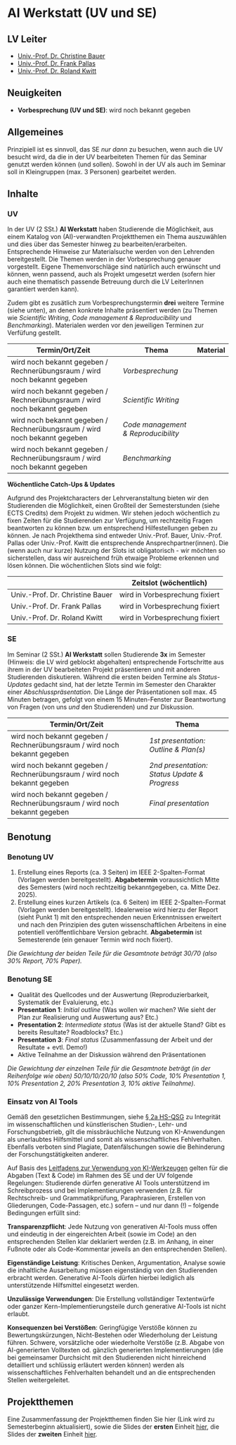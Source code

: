 # AI Werkstatt (UV und SE)

## LV Leiter

- [Univ.-Prof. Dr. Christine Bauer](https://christinebauer.eu/)
- [Univ.-Prof. Dr. Frank Pallas](https://www.plus.ac.at/aihi/der-fachbereich/team/univ-prof-dr-ing-frank-pallas/?lang=en)
- [Univ.-Prof. Dr. Roland Kwitt](https://rkwitt.github.io/)

## Neuigkeiten

- **Vorbesprechung (UV und SE)**: wird noch bekannt gegeben

## Allgemeines

Prinzipiell ist es sinnvoll, das SE *nur dann* zu besuchen, wenn auch die UV besucht wird, da die in der UV bearbeiteten Themen für das Seminar genutzt werden können (und sollen). Sowohl in der UV als auch im Seminar soll in Kleingruppen (max. 3 Personen) gearbeitet werden.

## Inhalte

### UV

In der UV (2 SSt.) **AI Werkstatt** haben Studierende die Möglichkeit, aus einem Katalog von (AI)-verwandten Projektthemen ein Thema auszuwählen und dies über das Semester hinweg zu bearbeiten/erarbeiten. Entsprechende Hinweise zur Materialsuche werden von den Lehrenden bereitgestellt. Die Themen werden in der Vorbesprechung genauer vorgestellt. Eigene Themenvorschläge sind natürlich auch erwünscht und können, wenn passend, auch als Projekt umgesetzt werden (sofern hier auch eine thematisch passende Betreuung durch die LV LeiterInnen garantiert werden kann).

Zudem gibt es zusätlich zum Vorbesprechungstermin **drei** weitere Termine (siehe unten), an denen konkrete Inhalte präsentiert werden (zu Themen wie *Scientific Writing*, *Code management & Reproducibility* und *Benchmarking*). Materialen werden vor den jeweiligen Terminen zur Verfüfung gestellt.

| **Termin/Ort/Zeit**  | **Thema** | **Material** |
|---|---|---|
| wird noch bekannt gegeben / Rechnerübungsraum / wird noch bekannt gegeben | *Vorbesprechung*                        | |
| wird noch bekannt gegeben / Rechnerübungsraum / wird noch bekannt gegeben | *Scientific Writing*                    | |
| wird noch bekannt gegeben / Rechnerübungsraum / wird noch bekannt gegeben| *Code management & Reproducibility*     | |
| wird noch bekannt gegeben / Rechnerübungsraum / wird noch bekannt gegeben | *Benchmarking*                          | |

**Wöchentliche Catch-Ups & Updates**

Aufgrund des Projektcharacters der Lehrveranstaltung bieten wir den Studierenden die Möglichkeit, einen Großteil der Semesterstunden (siehe ECTS Credits) dem Projekt zu widmen. Wir stehen jedoch wöchentlich zu fixen Zeiten für die Studierenden zur Verfügung, um rechtzeitig Fragen beantworten zu können bzw. um entsprechend Hilfestellungen geben zu können. Je nach Projekthema sind entweder Univ.-Prof. Bauer, Univ.-Prof. Pallas oder Univ.-Prof. Kwitt die entsprechende Ansprechpartner(innen). Die (wenn auch nur kurze) Nutzung der Slots ist obligatorisch - wir möchten so sicherstellen, dass wir ausreichend früh etwaige Probleme erkennen und lösen können. Die wöchentlichen Slots sind wie folgt:

|   | **Zeitslot (wöchentlich)**  |
|---|---|
| Univ.-Prof. Dr. Christine Bauer | wird in Vorbesprechung fixiert  |
| Univ.-Prof. Dr. Frank Pallas    | wird in Vorbesprechung fixiert  |
| Univ.-Prof. Dr. Roland Kwitt    | wird in Vorbesprechung fixiert  |

### SE

Im Seminar (2 SSt.) **AI Werkstatt** sollen Studierende **3x** im Semester (Hinweis: die LV wird geblockt abgehalten) entsprechende Fortschritte aus ihrem in der UV bearbeiteten Projekt präsentieren und mit anderen Studierenden diskutieren. Während die ersten beiden Termine als *Status-Updates* gedacht sind, hat der letzte Termin im Semester den Charakter einer *Abschlusspräsentation*. Die Länge der Präsentationen soll max. 45 Minuten betragen, gefolgt von einem 15 Minuten-Fenster zur Beantwortung von Fragen (von uns *und* den Studierenden) und zur Diskussion.

| **Termin/Ort/Zeit**  | **Thema** |
|---|---|
| wird noch bekannt gegeben / Rechnerübungsraum / wird noch bekannt gegeben | *1st presentation: Outline & Plan(s)*               |
| wird noch bekannt gegeben / Rechnerübungsraum / wird noch bekannt gegeben | *2nd presentation: Status Update & Progress*         |
| wird noch bekannt gegeben / Rechnerübungsraum / wird noch bekannt gegeben | *Final presentation*                                 |

## Benotung

### Benotung UV

1) Erstellung eines Reports (ca. 3 Seiten) im IEEE 2-Spalten-Format (Vorlagen werden bereitgestellt). **Abgabetermin** voraussichtlich Mitte des Semesters (wird noch rechtzeitig bekanntgegeben, ca. Mitte Dez. 2025).
2) Erstellung eines kurzen Artikels (ca. 6 Seiten) im IEEE 2-Spalten-Format (Vorlagen werden bereitgestellt). Idealerweise wird hierzu der Report (sieht Punkt 1) mit den entsprechenden neuen Erkenntnissen erweitert und nach den Prinzipien des guten wissenschaftlichen Arbeitens in eine potentiell veröffentlichbare Version gebracht. **Abgabetermin** ist Semesterende (ein genauer Termin wird noch fixiert).

*Die Gewichtung der beiden Teile für die Gesamtnote beträgt 30/70 (also 30% Report, 70% Paper).*

### Benotung SE

- Qualität des Quellcodes und der Auswertung (Reproduzierbarkeit, Systematik der Evaluierung, etc.)
- **Presentation 1**: *Initial outline* (Was wollen wir machen? Wie sieht der Plan zur Realisierung und Auswertung aus? Etc.)
- **Presentation 2**: *Intermediate status* (Was ist der aktuelle Stand? Gibt es bereits Resultate? Roadblocks? Etc.)
- **Presentation 3**: *Final status* (Zusammenfassung der Arbeit und der Resultate + evtl. Demo!)
- Aktive Teilnahme an der Diskussion während den Präsentationen

*Die Gewichtung der einzelnen Teile für die Gesamtnote beträgt (in der Reihenfolge wie oben) 50/10/10/20/10 (also 50% Code, 10% Presentation 1, 10% Presentation 2, 20% Presentation 3, 10% aktive Teilnahme).*

### Einsatz von AI Tools

Gemäß den gesetzlichen Bestimmungen, siehe [§ 2a HS-QSG](https://www.jusline.at/gesetz/hs-qsg/paragraf/2a) zu Integrität im wissenschaftlichen und künstlerischen Studien-, Lehr- und Forschungsbetrieb, gilt die missbräuchliche Nutzung von KI-Anwendungen als unerlaubtes Hilfsmittel und somit als wissenschaftliches Fehlverhalten. Ebenfalls verboten sind Plagiate, Datenfälschungen sowie die Behinderung der Forschungstätigkeiten anderer.

Auf Basis des [Leitfadens zur Verwendung von KI-Werkzeugen](https://im.sbg.ac.at/spaces/QM/pages/303891131/Leistungs%C3%BCberpr%C3%BCfung?preview=/303891131/490639350/Leitfaden%20KI%20und%20schriftliche%20Arbeiten%20im%20Studium%20v2025-09%20LOGO.pdf) gelten für die Abgaben (Text & Code) im Rahmen des SE und der UV folgende Regelungen: Studierende dürfen generative AI Tools unterstützend im Schreibprozess und bei Implementierungen verwenden (z.B. für Rechtschreib- und Grammatikprüfung, Paraphrasieren, Erstellen von Gliederungen, Code-Passagen, etc.) sofern – und nur dann (!) –  folgende Bedingungen erfüllt sind:

**Transparenzpflicht**: Jede Nutzung von generativen AI-Tools muss offen und eindeutig in der eingereichten Arbeit (sowie im Code) an den entsprechenden Stellen klar deklariert werden (z.B. im Anhang, in einer Fußnote oder als Code-Kommentar jeweils an den entsprechenden Stellen).

**Eigenständige Leistung**: Kritisches Denken, Argumentation, Analyse sowie die inhaltliche Ausarbeitung müssen eigenständig von den Studierenden erbracht werden. Generative AI-Tools dürfen hierbei lediglich als unterstützende Hilfsmittel eingesetzt werden.

**Unzulässige Verwendungen**: Die Erstellung vollständiger Textentwürfe oder ganzer Kern-Implementierungsteile durch generative AI-Tools ist nicht erlaubt.

**Konsequenzen bei Verstößen**: Geringfügige Verstöße können zu Bewertungskürzungen, Nicht-Bestehen oder Wiederholung der Leistung führen. Schwere, vorsätzliche oder wiederholte Verstöße (z.B. Abgabe von AI-generierten Volltexten od. gänzlich generierten Implementierungen (die bei gemeinsamer Durchsicht mit den Studierenden nicht hinreichend detailliert und schlüssig erläutert werden können) werden als wissenschaftliches Fehlverhalten behandelt und an die entsprechenden Stellen weitergeleitet.

## Projektthemen

Eine Zusammenfassung der Projektthemen finden Sie hier (Link wird zu Semesterbeginn aktualisiert), sowie die Slides der **ersten** Einheit [hier](IntroSlides.pdf), die Slides der **zweiten** Einheit [hier](AcadWriting.pdf).
